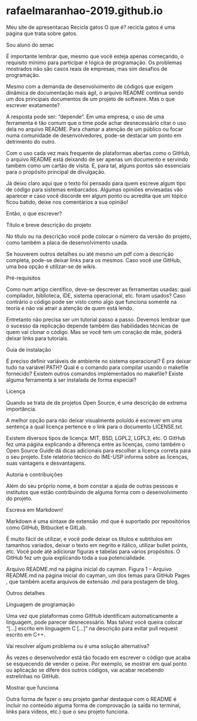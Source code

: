 # rafaelmaranhao-2019.github.io
Meu site de apresentacao
Recicla gatos
O que é?
recicla gatos é uma página que trata sobre gatos.

Sou aluno do senac

É importante lembrar que, mesmo que você esteja apenas começando, o requisito mínimo para participar é lógica de programação. Os problemas mostrados não são casos reais de empresas, mas sim desafios de programação.

Mesmo com a demanda de desenvolvimento de códigos que exigem dinâmica de documentação mais ágil, o arquivo README continua sendo um dos principais documentos de um projeto de software. Mas o que escrever exatamente?

 

A resposta pode ser: “depende”. Em uma empresa, o uso de uma ferramenta é tão comum que o time pode achar desnecessário citar o uso dela no arquivo README. Para chamar a atenção de um público ou focar numa comunidade de desenvolvedores, pode-se destacar um ponto em detrimento do outro.

 

Com o uso cada vez mais frequente de plataformas abertas como o GitHub, o arquivo README está deixando de ser apenas um documento e servindo também como um cartão de visita. E, para tal, alguns pontos são essenciais para o propósito principal de divulgação.

 

Já deixo claro aqui que o texto foi pensado para quem escreve algum tipo de código para sistemas embarcados. Algumas opiniões enviesadas vão aparecer e caso você discorde em algum ponto ou acredita que um tópico ficou batido, deixe nos comentários a sua opinião!

 

 

Então, o que escrever?
 

Título e breve descrição do projeto

 

No título ou na descrição você pode colocar o número da versão do projeto, como também a placa de desenvolvimento usada.

 

Se houverem outros detalhes ou até mesmo um pdf com a descrição completa, pode-se deixar links para os mesmos. Caso você use GitHub, uma boa opção é utilizar-se de wikis.

 

Pré-requisitos

 

Como num artigo científico, deve-se descrever as ferramentas usadas: qual compilador, biblioteca, IDE, sistema operacional, etc. foram usados? Caso contrário o código pode ser visto como algo que funciona somente na teoria e não vai atrair a atenção de quem está lendo.

 

Entretanto não precisa ser um tutorial passo a passo. Devemos lembrar que o sucesso da replicação depende também das habilidades técnicas de quem vai clonar o código. Mas se você tem um coração de mãe, poderá deixar links para tutoriais.

 

Guia de instalação

 

É preciso definir variáveis de ambiente no sistema operacional? É pra deixar tudo na variável PATH? Qual é o comando para compilar usando o makefile fornecido? Existem outros comandos implementados no makefile? Existe alguma ferramenta a ser instalada de forma especial?

 

Licença

 

Quando se trata de de projetos Open Source, é uma descrição de extrema importância.

 

A melhor opção para não deixar visualmente poluído é escrever em uma sentença a qual licença pertence e o link para o documento LICENSE.txt.

 

Existem diversos tipos de licença: MIT, BSD, LGPL2, LGPL3, etc. O GitHub fez uma página explicando a diferença entre as licenças, como também o Open Source Guide dá dicas adicionais para escolher a licença correta para o seu projeto. Este relatório técnico do IME-USP informa sobre as licenças, suas vantagens e desvantagens.

 

Autoria e contribuições

 

Além do seu próprio nome, é bom constar a ajuda de outras pessoas e institutos que estão contribuindo de alguma forma com o desenvolvimento do projeto.

 

Escreva em Markdown!
 

Markdown é uma sintaxe de extensão .md que é suportado por repositórios como GitHub, Bitbucket e GitLab.

 

É muito fácil de utilizar, e você pode deixar os títulos e subtítulos em tamanhos variados, deixar o texto em negrito e itálico, utilizar bullet points, etc. Você pode até adicionar figuras e tabelas para vários propósitos. O GitHub fez um guia explicando toda a sua potencialidade.

 

Arquivo README.md na página inicial do cayman.
Figura 1 – Arquivo README.md na página inicial do cayman, um dos temas para GitHub Pages , que também aceita arquivos de extensão .md para postagem de blog.
 

Outros detalhes
 

Linguagem de programação

 

Uma vez que plataformas como GitHub identificam automaticamente a linguagem, pode parecer desnecessário. Mas talvez você queira colocar “[…] escrito em linguagem C [...]” na descrição para evitar pull request escrito em C++.

 

Vai resolver algum problema ou é uma solução alternativa?

 

Às vezes o desenvolvedor está tão focado em escrever o código que acaba se esquecendo de vender o peixe. Por exemplo, se mostrar em qual ponto ou aplicação se difere dos outros códigos, vai acabar recebendo estrelinhas no GitHub.

 

Mostrar que funciona

 

Outra forma de fazer o seu projeto ganhar destaque com o README é incluir no conteúdo  alguma forma de comprovação (a saída no terminal, links para vídeos, etc.) que o seu projeto funciona.

 
